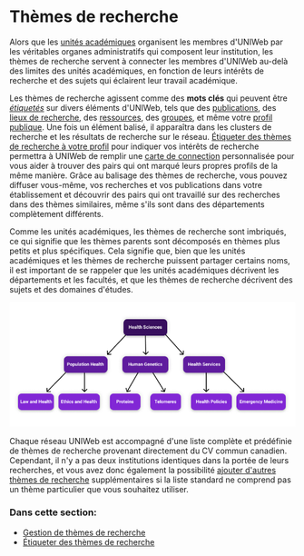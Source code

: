 # Thèmes de recherche

Alors que les [unités académiques](../../uniweb-accounts/academic-units/) organisent les membres d'UNIWeb par les véritables organes administratifs qui composent leur institution, les thèmes de recherche servent à connecter les membres d'UNIWeb au-delà des limites des unités académiques, en fonction de leurs intérêts de recherche et des sujets qui éclairent leur travail académique.

Les thèmes de recherche agissent comme des **mots clés** qui peuvent être [_étiquetés_](increasing-discoverability-with-research-themes.md) sur divers éléments d'UNIWeb, tels que des [publications](../../your-academic-information/publications-1.md), des [lieux de recherche](../research-places-1.md), des [ressources](../equipment-profiles-resources/), des [groupes](../groups-1.md), et même votre [profil publique](../filling-out-your-public-profile.md). Une fois un élément balisé, il apparaîtra dans les clusters de recherche et les résultats de recherche sur le réseau. [Étiqueter des thèmes de recherche à votre profil](increasing-discoverability-with-research-themes.md#tagging-your-public-profile-with-research-themes) pour indiquer vos intérêts de recherche permettra à UNIWeb de remplir une [carte de connection](research-connections.md) personnalisée pour vous aider à trouver des pairs qui ont marqué leurs propres profils de la même manière. Grâce au balisage des thèmes de recherche, vous pouvez diffuser vous-même, vos recherches et vos publications dans votre établissement et découvrir des pairs qui ont travaillé sur des recherches dans des thèmes similaires, même s'ils sont dans des départements complètement différents.

Comme les unités académiques, les thèmes de recherche sont imbriqués, ce qui signifie que les thèmes parents sont décomposés en thèmes plus petits et plus spécifiques. Cela signifie que, bien que les unités académiques et les thèmes de recherche puissent partager certains noms, il est important de se rappeler que les unités académiques décrivent les départements et les facultés, et que les thèmes de recherche décrivent des sujets et des domaines d'études.

![](../../.gitbook/assets/frame-2.1.png)

Chaque réseau UNIWeb est accompagné d'une liste complète et prédéfinie de thèmes de recherche provenant directement du CV commun canadien. Cependant, il n'y a pas deux institutions identiques dans la portée de leurs recherches, et vous avez donc également la possibilité [ajouter d'autres thèmes de recherche](managing-research-themes.md#creating-new-research-themes) supplémentaires si la liste standard ne comprend pas un thème particulier que vous souhaitez utiliser.

### Dans cette section:

* [Gestion de thèmes de recherche](managing-research-themes.md)
* [Étiqueter des thèmes de recherche](increasing-discoverability-with-research-themes.md)

